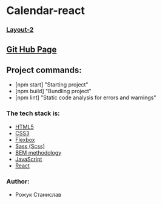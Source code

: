 # Calendar-react

### [Layout-2](https://github.com/Rmorhub/Calendar-react)

## [Git Hub Page](https://github.com/Rmorhub)

## Project commands:

- [npm start] "Starting project"
- [npm build] "Bundling project"
- [npm lint] "Static code analysis for errors and warnings"


### The tech stack is:

- [HTML5](http://htmlbook.ru/html)
- [CSS3](https://developer.mozilla.org/ru/docs/Web/CSS)
- [Flexbox](https://css-tricks.com/snippets/css/a-guide-to-flexbox/)
- [Sass (Scss)](https://sass-lang.com/)
- [BEM methodology](https://en.bem.info/methodology/)
- [JavaScript](https://en.wikipedia.org/wiki/JavaScript)
- [React](https://en.reactjs.org/)

### Author:
- Рожук Станислав